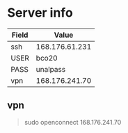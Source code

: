 # Server info

| Field | Value |
| -- | -- |
| ssh | 168.176.61.231 | 
| USER | bco20 |
| PASS | unalpass |
| vpn  | 168.176.241.70 |

## vpn

> sudo openconnect 168.176.241.70